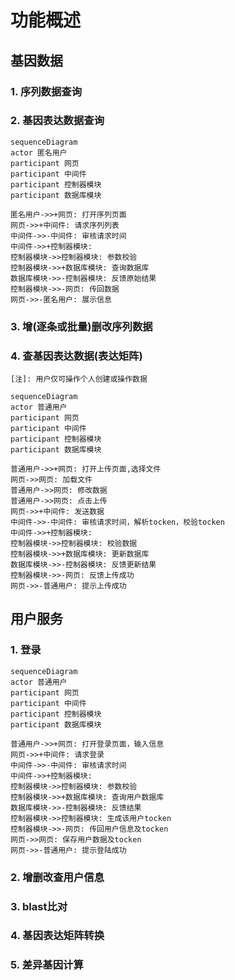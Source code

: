 # 功能概述

## 基因数据
  
### 1. 序列数据查询
### 2. 基因表达数据查询

```mermaid
sequenceDiagram
actor 匿名用户
participant 网页
participant 中间件
participant 控制器模块
participant 数据库模块

匿名用户->>+网页: 打开序列页面
网页->>+中间件: 请求序列列表
中间件->>-中间件: 审核请求时间
中间件->>+控制器模块: 
控制器模块->>控制器模块: 参数校验
控制器模块->>+数据库模块: 查询数据库
数据库模块->>-控制器模块: 反馈原始结果
控制器模块->>-网页: 传回数据
网页->>-匿名用户: 展示信息

```
  
### 3. 增(逐条或批量)删改序列数据
### 4. 查基因表达数据(表达矩阵)
    [注]: 用户仅可操作个人创建或操作数据

```mermaid
sequenceDiagram
actor 普通用户
participant 网页
participant 中间件
participant 控制器模块
participant 数据库模块

普通用户->>+网页: 打开上传页面,选择文件
网页->>网页: 加载文件
普通用户->>网页: 修改数据
普通用户->>网页: 点击上传
网页->>+中间件: 发送数据
中间件->>-中间件: 审核请求时间，解析tocken，校验tocken
中间件->>+控制器模块: 
控制器模块->>控制器模块: 校验数据
控制器模块->>+数据库模块: 更新数据库
数据库模块->>-控制器模块: 反馈更新结果
控制器模块->>-网页: 反馈上传成功
网页->>-普通用户: 提示上传成功

```
  
## 用户服务
  
### 1. 登录

```mermaid
sequenceDiagram
actor 普通用户
participant 网页
participant 中间件
participant 控制器模块
participant 数据库模块

普通用户->>+网页: 打开登录页面，输入信息
网页->>+中间件: 请求登录
中间件->>-中间件: 审核请求时间
中间件->>+控制器模块: 
控制器模块->>控制器模块: 参数校验
控制器模块->>+数据库模块: 查询用户数据库
数据库模块->>-控制器模块: 反馈结果
控制器模块->>控制器模块: 生成该用户tocken
控制器模块->>-网页: 传回用户信息及tocken
网页->>网页: 保存用户数据及tocken
网页->>-普通用户: 提示登陆成功

```

### 2. 增删改查用户信息
> [注]: 普通用户仅可操作个人信息  
### 3. blast比对
### 4. 基因表达矩阵转换
### 5. 差异基因计算
